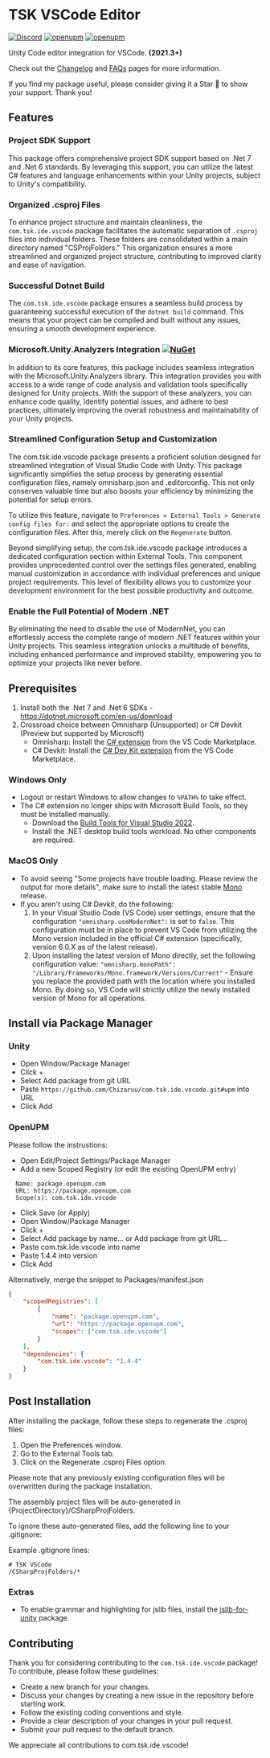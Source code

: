 # TSK VSCode Editor

[![Discord](https://img.shields.io/discord/1106106269837819914?color=D1495B&logo=discord&logoColor=FFFFFF&style=flat)](https://discord.gg/VU8EhUY7bX) [![openupm](https://img.shields.io/badge/dynamic/json?color=brightgreen&label=downloads&query=%24.downloads&suffix=%2Fmonth&url=https%3A%2F%2Fpackage.openupm.com%2Fdownloads%2Fpoint%2Flast-month%2Fcom.tsk.ide.vscode)](https://openupm.com/packages/com.tsk.ide.vscode/) [![openupm](https://img.shields.io/npm/v/com.tsk.ide.vscode?label=openupm&registry_uri=https://package.openupm.com)](https://openupm.com/packages/com.tsk.ide.vscode/)

Unity Code editor integration for VSCode. **(2021.3+)**

Check out the [Changelog](https://github.com/Chizaruu/com.tsk.ide.vscode/wiki/CHANGELOG) and [FAQs](https://github.com/Chizaruu/com.tsk.ide.vscode/wiki/FAQs) pages for more information.

If you find my package useful, please consider giving it a Star 🌟 to show your support. Thank you!

## Features

### Project SDK Support

This package offers comprehensive project SDK support based on .Net 7 and .Net 6 standards. By leveraging this support, you can utilize the latest C# features and language enhancements within your Unity projects, subject to Unity's compatibility.

### Organized .csproj Files

To enhance project structure and maintain cleanliness, the `com.tsk.ide.vscode` package facilitates the automatic separation of `.csproj` files into individual folders. These folders are consolidated within a main directory named "CSProjFolders." This organization ensures a more streamlined and organized project structure, contributing to improved clarity and ease of navigation.

### Successful Dotnet Build

The `com.tsk.ide.vscode` package ensures a seamless build process by guaranteeing successful execution of the `dotnet build` command. This means that your project can be compiled and built without any issues, ensuring a smooth development experience.

### Microsoft.Unity.Analyzers Integration [![NuGet](https://img.shields.io/nuget/v/Microsoft.Unity.Analyzers.svg)](https://nuget.org/packages/Microsoft.Unity.Analyzers)

In addition to its core features, this package includes seamless integration with the Microsoft.Unity.Analyzers library. This integration provides you with access to a wide range of code analysis and validation tools specifically designed for Unity projects. With the support of these analyzers, you can enhance code quality, identify potential issues, and adhere to best practices, ultimately improving the overall robustness and maintainability of your Unity projects.

### Streamlined Configuration Setup and Customization

The com.tsk.ide.vscode package presents a proficient solution designed for streamlined integration of Visual Studio Code with Unity. This package significantly simplifies the setup process by generating essential configuration files, namely omnisharp.json and .editorconfig. This not only conserves valuable time but also boosts your efficiency by minimizing the potential for setup errors.

To utilize this feature, navigate to `Preferences > External Tools > Generate config files for:` and select the appropriate options to create the configuration files. After this, merely click on the `Regenerate` button.

Beyond simplifying setup, the com.tsk.ide.vscode package introduces a dedicated configuration section within External Tools. This component provides unprecedented control over the settings files generated, enabling manual customization in accordance with individual preferences and unique project requirements. This level of flexibility allows you to customize your development environment for the best possible productivity and outcome.

### Enable the Full Potential of Modern .NET

By eliminating the need to disable the use of ModernNet, you can effortlessly access the complete range of modern .NET features within your Unity projects. This seamless integration unlocks a multitude of benefits, including enhanced performance and improved stability, empowering you to optimize your projects like never before.

## Prerequisites

1. Install both the .Net 7 and .Net 6 SDKs - <https://dotnet.microsoft.com/en-us/download>
2. Crossroad choice between Omnisharp (Unsupported) or C# Devkit (Preview but supported by Microsoft)
    - Omnisharp: Install the [C# extension](https://marketplace.visualstudio.com/items?itemName=ms-dotnettools.csharp) from the VS Code Marketplace.
    - C# Devkit: Install the [C# Dev Kit extension](https://marketplace.visualstudio.com/items?itemName=ms-dotnettools.csdevkit) from the VS Code Marketplace.

### Windows Only

-   Logout or restart Windows to allow changes to `%PATH%` to take effect.
-   The C# extension no longer ships with Microsoft Build Tools, so they must be installed manually.
    -   Download the [Build Tools for Visual Studio 2022](https://visualstudio.microsoft.com/downloads/#build-tools-for-visual-studio-2022).
    -   Install the .NET desktop build tools workload. No other components are required.

### MacOS Only

-   To avoid seeing "Some projects have trouble loading. Please review the output for more details", make sure to install the latest stable [Mono](https://www.mono-project.com/download/) release.
-   If you aren't using C# Devkit, do the following:
    1. In your Visual Studio Code (VS Code) user settings, ensure that the configuration `"omnisharp.useModernNet":` is set to `false`. This configuration must be in place to prevent VS Code from utilizing the Mono version included in the official C# extension (specifically, version 6.0.X as of the latest release).
    2. Upon installing the latest version of Mono directly, set the following configuration value:
       `"omnisharp.monoPath": "/Library/Frameworks/Mono.framework/Versions/Current"` - Ensure you replace the provided path with the location where you installed Mono. By doing so, VS Code will strictly utilize the newly installed version of Mono for all operations.

## Install via Package Manager

### Unity

-   Open Window/Package Manager
-   Click +
-   Select Add package from git URL
-   Paste `https://github.com/Chizaruu/com.tsk.ide.vscode.git#upm` into URL
-   Click Add

### OpenUPM

Please follow the instrustions:

-   Open Edit/Project Settings/Package Manager
-   Add a new Scoped Registry (or edit the existing OpenUPM entry)

```text
  Name: package.openupm.com
  URL: https://package.openupm.com
  Scope(s): com.tsk.ide.vscode
```

-   Click Save (or Apply)
-   Open Window/Package Manager
-   Click +
-   Select Add package by name... or Add package from git URL...
-   Paste com.tsk.ide.vscode into name
-   Paste 1.4.4 into version
-   Click Add

Alternatively, merge the snippet to Packages/manifest.json

```json
{
    "scopedRegistries": [
        {
            "name": "package.openupm.com",
            "url": "https://package.openupm.com",
            "scopes": ["com.tsk.ide.vscode"]
        }
    ],
    "dependencies": {
        "com.tsk.ide.vscode": "1.4.4"
    }
}
```

## Post Installation

After installing the package, follow these steps to regenerate the .csproj files:

1. Open the Preferences window.
2. Go to the External Tools tab.
3. Click on the Regenerate .csproj Files option.

Please note that any previously existing configuration files will be overwritten during the package installation.

The assembly project files will be auto-generated in {ProjectDirectory}/CSharpProjFolders.

To ignore these auto-generated files, add the following line to your .gitignore:

Example .gitignore lines:

```
# TSK VSCode
/CSharpProjFolders/*
```

### Extras

-   To enable grammar and highlighting for jslib files, install the [jslib-for-unity](https://github.com/TheSleepyKoala/jslib-for-unity) package.

## Contributing

Thank you for considering contributing to the `com.tsk.ide.vscode` package! To contribute, please follow these guidelines:

-   Create a new branch for your changes.
-   Discuss your changes by creating a new issue in the repository before starting work.
-   Follow the existing coding conventions and style.
-   Provide a clear description of your changes in your pull request.
-   Submit your pull request to the default branch.

We appreciate all contributions to com.tsk.ide.vscode!

